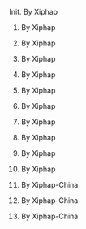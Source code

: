 Init.    By Xiphap

1.    By Xiphap

2.    By Xiphap

3.    By Xiphap

4.    By Xiphap

5.    By Xiphap

6.    By Xiphap

7.    By Xiphap

8.    By Xiphap

9.    By Xiphap

10.   By Xiphap

11.   By Xiphap-China

12.   By Xiphap-China

13.   By Xiphap-China